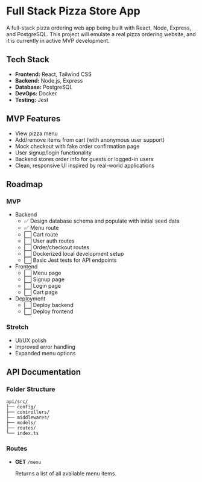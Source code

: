 # Full Stack Pizza Store App

A full-stack pizza ordering web app being built with React, Node, Express, and PostgreSQL. This project will emulate a real pizza ordering website, and it is currently in active MVP development.

## Tech Stack

-   **Frontend:** React, Tailwind CSS
-   **Backend:** Node.js, Express
-   **Database:** PostgreSQL
-   **DevOps:** Docker
-   **Testing:** Jest

## MVP Features

-   View pizza menu
-   Add/remove items from cart (with anonymous user support)
-   Mock checkout with fake order confirmation page
-   User signup/login functionality
-   Backend stores order info for guests or logged-in users
-   Clean, responsive UI inspired by real-world applications

## Roadmap

### MVP

-   Backend
    -   ✅ Design database schema and populate with initial seed data
    -   ✅ Menu route
    -   ⬜ Cart route
    -   ⬜ User auth routes
    -   ⬜ Order/checkout routes
    -   ⬜ Dockerized local development setup
    -   ⬜ Basic Jest tests for API endpoints
-   Frontend
    -   ⬜ Menu page
    -   ⬜ Signup page
    -   ⬜ Login page
    -   ⬜ Cart page
-   Deployment
    -   ⬜ Deploy backend
    -   ⬜ Deploy frontend

### Stretch

-   UI/UX polish
-   Improved error handling
-   Expanded menu options

## API Documentation

### Folder Structure

```
api/src/
├── config/
├── controllers/
├── middlewares/
├── models/
├── routes/
└── index.ts
```

### Routes

- **GET** `/menu`

	Returns a list of all available menu items.